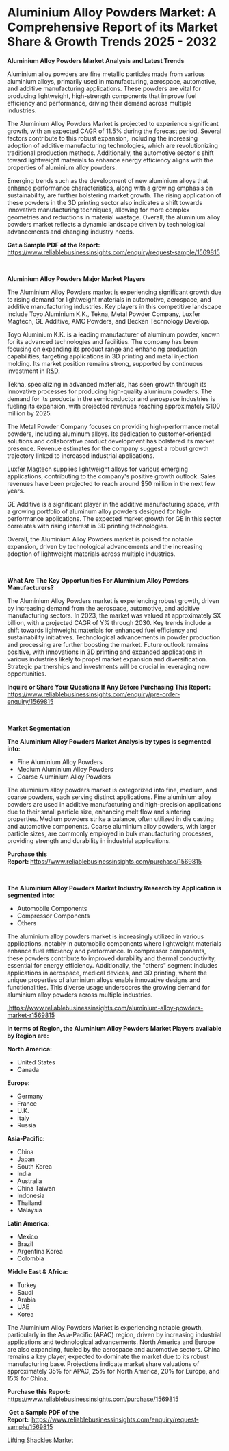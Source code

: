 <p><h1>Aluminium Alloy Powders Market: A Comprehensive Report of its Market Share & Growth Trends 2025 - 2032</h1></p><p><strong>Aluminium Alloy Powders Market Analysis and Latest Trends</strong></p>
<p><p>Aluminium alloy powders are fine metallic particles made from various aluminium alloys, primarily used in manufacturing, aerospace, automotive, and additive manufacturing applications. These powders are vital for producing lightweight, high-strength components that improve fuel efficiency and performance, driving their demand across multiple industries.</p><p>The Aluminium Alloy Powders Market is projected to experience significant growth, with an expected CAGR of 11.5% during the forecast period. Several factors contribute to this robust expansion, including the increasing adoption of additive manufacturing technologies, which are revolutionizing traditional production methods. Additionally, the automotive sector's shift toward lightweight materials to enhance energy efficiency aligns with the properties of aluminium alloy powders.</p><p>Emerging trends such as the development of new aluminium alloys that enhance performance characteristics, along with a growing emphasis on sustainability, are further bolstering market growth. The rising application of these powders in the 3D printing sector also indicates a shift towards innovative manufacturing techniques, allowing for more complex geometries and reductions in material wastage. Overall, the aluminium alloy powders market reflects a dynamic landscape driven by technological advancements and changing industry needs.</p></p>
<p><strong>Get a Sample PDF of the Report:&nbsp;</strong> <a href="https://www.reliablebusinessinsights.com/enquiry/request-sample/1569815?utm_campaign=2274&utm_medium=2&utm_source=Github&utm_content=ia&utm_term=25032025&utm_id=aluminium-alloy-powders">https://www.reliablebusinessinsights.com/enquiry/request-sample/1569815</a></p>
<p>&nbsp;</p>
<p><strong>Aluminium Alloy Powders Major Market Players</strong></p>
<p><p>The Aluminium Alloy Powders market is experiencing significant growth due to rising demand for lightweight materials in automotive, aerospace, and additive manufacturing industries. Key players in this competitive landscape include Toyo Aluminium K.K., Tekna, Metal Powder Company, Luxfer Magtech, GE Additive, AMC Powders, and Becken Technology Develop.</p><p>Toyo Aluminium K.K. is a leading manufacturer of aluminum powder, known for its advanced technologies and facilities. The company has been focusing on expanding its product range and enhancing production capabilities, targeting applications in 3D printing and metal injection molding. Its market position remains strong, supported by continuous investment in R&D.</p><p>Tekna, specializing in advanced materials, has seen growth through its innovative processes for producing high-quality aluminum powders. The demand for its products in the semiconductor and aerospace industries is fueling its expansion, with projected revenues reaching approximately $100 million by 2025.</p><p>The Metal Powder Company focuses on providing high-performance metal powders, including aluminum alloys. Its dedication to customer-oriented solutions and collaborative product development has bolstered its market presence. Revenue estimates for the company suggest a robust growth trajectory linked to increased industrial applications.</p><p>Luxfer Magtech supplies lightweight alloys for various emerging applications, contributing to the company's positive growth outlook. Sales revenues have been projected to reach around $50 million in the next few years.</p><p>GE Additive is a significant player in the additive manufacturing space, with a growing portfolio of aluminum alloy powders designed for high-performance applications. The expected market growth for GE in this sector correlates with rising interest in 3D printing technologies.</p><p>Overall, the Aluminium Alloy Powders market is poised for notable expansion, driven by technological advancements and the increasing adoption of lightweight materials across multiple industries.</p></p>
<p>&nbsp;</p>
<p><strong>What Are The Key Opportunities For Aluminium Alloy Powders Manufacturers?</strong></p>
<p><p>The Aluminium Alloy Powders market is experiencing robust growth, driven by increasing demand from the aerospace, automotive, and additive manufacturing sectors. In 2023, the market was valued at approximately $X billion, with a projected CAGR of Y% through 2030. Key trends include a shift towards lightweight materials for enhanced fuel efficiency and sustainability initiatives. Technological advancements in powder production and processing are further boosting the market. Future outlook remains positive, with innovations in 3D printing and expanded applications in various industries likely to propel market expansion and diversification. Strategic partnerships and investments will be crucial in leveraging new opportunities.</p></p>
<p><strong>Inquire or Share Your Questions If Any Before Purchasing This Report:</strong> <a href="https://www.reliablebusinessinsights.com/enquiry/pre-order-enquiry/1569815?utm_campaign=2274&utm_medium=2&utm_source=Github&utm_content=ia&utm_term=25032025&utm_id=aluminium-alloy-powders">https://www.reliablebusinessinsights.com/enquiry/pre-order-enquiry/1569815</a></p>
<p>&nbsp;</p>
<p><strong>Market Segmentation</strong></p>
<p><strong>The Aluminium Alloy Powders Market Analysis by types is segmented into:</strong></p>
<p><ul><li>Fine Aluminium Alloy Powders</li><li>Medium Aluminium Alloy Powders</li><li>Coarse Aluminium Alloy Powders</li></ul></p>
<p><p>The aluminium alloy powders market is categorized into fine, medium, and coarse powders, each serving distinct applications. Fine aluminium alloy powders are used in additive manufacturing and high-precision applications due to their small particle size, enhancing melt flow and sintering properties. Medium powders strike a balance, often utilized in die casting and automotive components. Coarse aluminium alloy powders, with larger particle sizes, are commonly employed in bulk manufacturing processes, providing strength and durability in industrial applications.</p></p>
<p><strong>Purchase this Report:&nbsp;</strong><a href="https://www.reliablebusinessinsights.com/purchase/1569815?utm_campaign=2274&utm_medium=2&utm_source=Github&utm_content=ia&utm_term=25032025&utm_id=aluminium-alloy-powders">https://www.reliablebusinessinsights.com/purchase/1569815</a></p>
<p>&nbsp;</p>
<p><strong>The Aluminium Alloy Powders Market Industry Research by Application is segmented into:</strong></p>
<p><ul><li>Automobile Components</li><li>Compressor Components</li><li>Others</li></ul></p>
<p><p>The aluminium alloy powders market is increasingly utilized in various applications, notably in automobile components where lightweight materials enhance fuel efficiency and performance. In compressor components, these powders contribute to improved durability and thermal conductivity, essential for energy efficiency. Additionally, the "others" segment includes applications in aerospace, medical devices, and 3D printing, where the unique properties of aluminium alloys enable innovative designs and functionalities. This diverse usage underscores the growing demand for aluminium alloy powders across multiple industries.</p></p>
<p><a href="https://www.reliablebusinessinsights.com/aluminium-alloy-powders-market-r1569815?utm_campaign=2274&utm_medium=2&utm_source=Github&utm_content=ia&utm_term=25032025&utm_id=aluminium-alloy-powders">&nbsp;https://www.reliablebusinessinsights.com/aluminium-alloy-powders-market-r1569815</a></p>
<p><strong>In terms of Region, the Aluminium Alloy Powders Market Players available by Region are:</strong></p>
<p>
    <p> <strong> North America: </strong>
        <ul>
            <li>United States</li>
            <li>Canada</li>
        </ul>
        </p> 
    <p> <strong> Europe: </strong>
        <ul>
            <li>Germany</li>
            <li>France</li>
            <li>U.K.</li>
            <li>Italy</li>
            <li>Russia</li>
        </ul>
        </p> 
    <p> <strong> Asia-Pacific: </strong>
        <ul>
            <li>China</li>
            <li>Japan</li>
            <li>South Korea</li>
            <li>India</li>
            <li>Australia</li>
            <li>China Taiwan</li>
            <li>Indonesia</li>
            <li>Thailand</li>
            <li>Malaysia</li>
        </ul>
        </p> 
    <p> <strong> Latin America: </strong>
        <ul>
            <li>Mexico</li>
            <li>Brazil</li>
            <li>Argentina Korea</li>
            <li>Colombia</li>
        </ul>
        </p> 
    <p> <strong> Middle East & Africa: </strong>
        <ul>
            <li>Turkey</li>
            <li>Saudi</li>
            <li>Arabia</li>
            <li>UAE</li>
            <li>Korea</li>
        </ul>
    </p>
    </p>
<p><p>The Aluminium Alloy Powders Market is experiencing notable growth, particularly in the Asia-Pacific (APAC) region, driven by increasing industrial applications and technological advancements. North America and Europe are also expanding, fueled by the aerospace and automotive sectors. China remains a key player, expected to dominate the market due to its robust manufacturing base. Projections indicate market share valuations of approximately 35% for APAC, 25% for North America, 20% for Europe, and 15% for China.</p></p>
<p><strong>Purchase this Report: </strong><a href="https://www.reliablebusinessinsights.com/purchase/1569815?utm_campaign=2274&utm_medium=2&utm_source=Github&utm_content=ia&utm_term=25032025&utm_id=aluminium-alloy-powders">https://www.reliablebusinessinsights.com/purchase/1569815</a></p>
<p>&nbsp;<strong>Get a Sample PDF of the Report:&nbsp;&nbsp;</strong><a href="https://www.reliablebusinessinsights.com/enquiry/request-sample/1569815?utm_campaign=2274&utm_medium=2&utm_source=Github&utm_content=ia&utm_term=25032025&utm_id=aluminium-alloy-powders">https://www.reliablebusinessinsights.com/enquiry/request-sample/1569815</a></p>
<p><strong></strong></p>
<p><p><a href="https://github.com/AngelaWalsh696/Market-Research-Report-List-2/blob/main/lifting-shackles-market.md?utm_campaign=2274&utm_medium=2&utm_source=Github&utm_content=ia&utm_term=25032025&utm_id=aluminium-alloy-powders">Lifting Shackles Market</a></p></p>